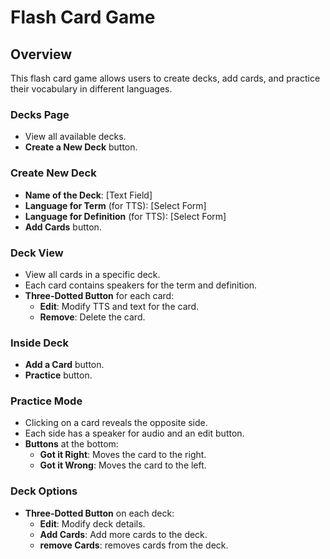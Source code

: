 # Flash Card Game

## Overview

This flash card game allows users to create decks, add cards, and practice their vocabulary in different languages.

### Decks Page

- View all available decks.
- **Create a New Deck** button.

### Create New Deck

- **Name of the Deck**: [Text Field]
- **Language for Term** (for TTS): [Select Form]
- **Language for Definition** (for TTS): [Select Form]
- **Add Cards** button.

### Deck View

- View all cards in a specific deck.
- Each card contains speakers for the term and definition.
- **Three-Dotted Button** for each card:
  - **Edit**: Modify TTS and text for the card.
  - **Remove**: Delete the card.

### Inside Deck

- **Add a Card** button.
- **Practice** button.

### Practice Mode

- Clicking on a card reveals the opposite side.
- Each side has a speaker for audio and an edit button.
- **Buttons** at the bottom:
  - **Got it Right**: Moves the card to the right.
  - **Got it Wrong**: Moves the card to the left.

### Deck Options

- **Three-Dotted Button** on each deck:
  - **Edit**: Modify deck details.
  - **Add Cards**: Add more cards to the deck.
  - **remove Cards**: removes cards from the deck.
